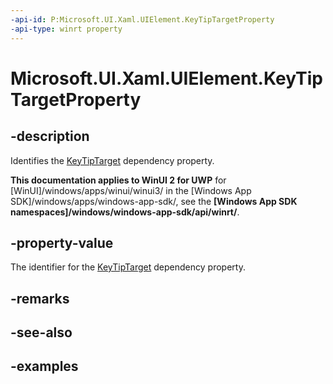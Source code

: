 ```yaml
---
-api-id: P:Microsoft.UI.Xaml.UIElement.KeyTipTargetProperty
-api-type: winrt property
---
```


<!-- Property syntax.
public DependencyProperty KeyTipTargetProperty { get; }
-->

# Microsoft.UI.Xaml.UIElement.KeyTipTargetProperty

## -description
Identifies the [KeyTipTarget](uielement_keytiptarget.md) dependency property.

**This documentation applies to WinUI 2 for UWP** for [WinUI]/windows/apps/winui/winui3/ in the [Windows App SDK]/windows/apps/windows-app-sdk/, see the **[Windows App SDK namespaces]/windows/windows-app-sdk/api/winrt/**.

## -property-value
The identifier for the [KeyTipTarget](uielement_keytiptarget.md) dependency property.

## -remarks

## -see-also

## -examples


